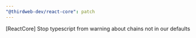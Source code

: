 ```yaml
---
"@thirdweb-dev/react-core": patch
---
```


[ReactCore] Stop typescript from warning about chains not in our defaults
